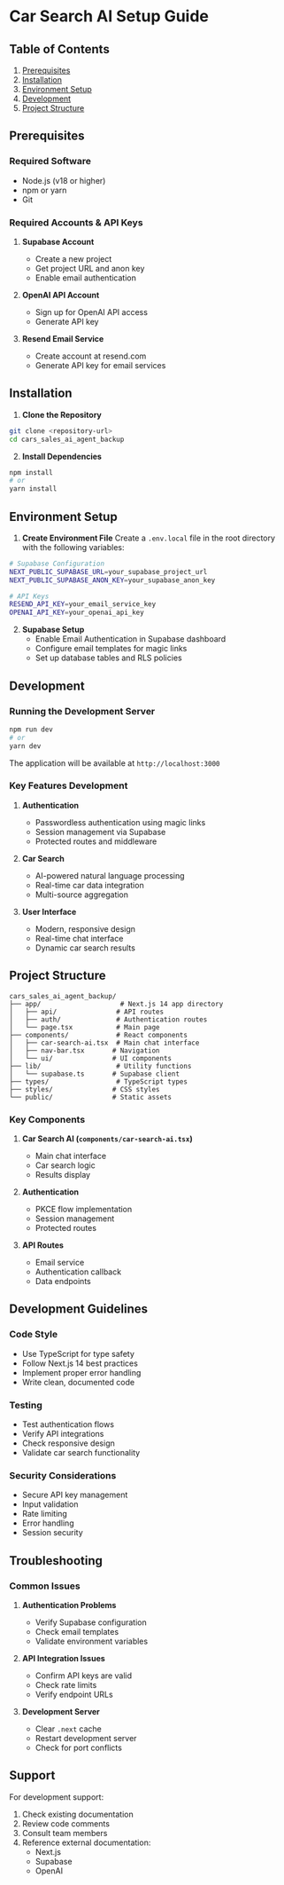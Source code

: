 # Car Search AI Setup Guide

## Table of Contents
1. [Prerequisites](#prerequisites)
2. [Installation](#installation)
3. [Environment Setup](#environment-setup)
4. [Development](#development)
5. [Project Structure](#project-structure)

## Prerequisites

### Required Software
- Node.js (v18 or higher)
- npm or yarn
- Git

### Required Accounts & API Keys
1. **Supabase Account**
   - Create a new project
   - Get project URL and anon key
   - Enable email authentication

2. **OpenAI API Account**
   - Sign up for OpenAI API access
   - Generate API key

3. **Resend Email Service**
   - Create account at resend.com
   - Generate API key for email services

## Installation

1. **Clone the Repository**
```bash
git clone <repository-url>
cd cars_sales_ai_agent_backup
```

2. **Install Dependencies**
```bash
npm install
# or
yarn install
```

## Environment Setup

1. **Create Environment File**
Create a `.env.local` file in the root directory with the following variables:

```bash
# Supabase Configuration
NEXT_PUBLIC_SUPABASE_URL=your_supabase_project_url
NEXT_PUBLIC_SUPABASE_ANON_KEY=your_supabase_anon_key

# API Keys
RESEND_API_KEY=your_email_service_key
OPENAI_API_KEY=your_openai_api_key
```

2. **Supabase Setup**
   - Enable Email Authentication in Supabase dashboard
   - Configure email templates for magic links
   - Set up database tables and RLS policies

## Development

### Running the Development Server

```bash
npm run dev
# or
yarn dev
```

The application will be available at `http://localhost:3000`

### Key Features Development
1. **Authentication**
   - Passwordless authentication using magic links
   - Session management via Supabase
   - Protected routes and middleware

2. **Car Search**
   - AI-powered natural language processing
   - Real-time car data integration
   - Multi-source aggregation

3. **User Interface**
   - Modern, responsive design
   - Real-time chat interface
   - Dynamic car search results

## Project Structure

```
cars_sales_ai_agent_backup/
├── app/                    # Next.js 14 app directory
│   ├── api/               # API routes
│   ├── auth/              # Authentication routes
│   └── page.tsx           # Main page
├── components/            # React components
│   ├── car-search-ai.tsx  # Main chat interface
│   ├── nav-bar.tsx       # Navigation
│   └── ui/               # UI components
├── lib/                   # Utility functions
│   └── supabase.ts       # Supabase client
├── types/                 # TypeScript types
├── styles/               # CSS styles
└── public/               # Static assets
```

### Key Components

1. **Car Search AI (`components/car-search-ai.tsx`)**
   - Main chat interface
   - Car search logic
   - Results display

2. **Authentication**
   - PKCE flow implementation
   - Session management
   - Protected routes

3. **API Routes**
   - Email service
   - Authentication callback
   - Data endpoints

## Development Guidelines

### Code Style
- Use TypeScript for type safety
- Follow Next.js 14 best practices
- Implement proper error handling
- Write clean, documented code

### Testing
- Test authentication flows
- Verify API integrations
- Check responsive design
- Validate car search functionality

### Security Considerations
- Secure API key management
- Input validation
- Rate limiting
- Error handling
- Session security

## Troubleshooting

### Common Issues

1. **Authentication Problems**
   - Verify Supabase configuration
   - Check email templates
   - Validate environment variables

2. **API Integration Issues**
   - Confirm API keys are valid
   - Check rate limits
   - Verify endpoint URLs

3. **Development Server**
   - Clear `.next` cache
   - Restart development server
   - Check for port conflicts

## Support

For development support:
1. Check existing documentation
2. Review code comments
3. Consult team members
4. Reference external documentation:
   - Next.js
   - Supabase
   - OpenAI
